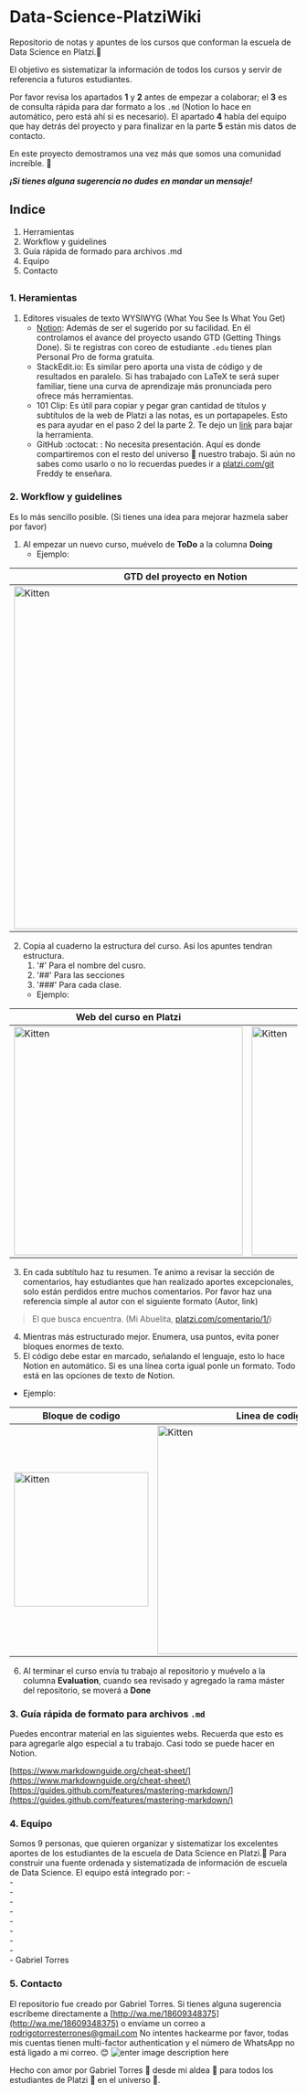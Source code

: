 #  Data-Science-PlatziWiki
Repositorio de notas y apuntes de los cursos que conforman la escuela de Data Science en Platzi.💚

El objetivo es sistematizar la información de todos los cursos y servir de referencia a futuros estudiantes.

Por favor revisa los apartados **1** y **2**  antes de empezar a colaborar; el **3** es de consulta rápida para dar formato  a los `.md` (Notion lo hace en automático, pero está ahí si es necesario).
El apartado **4**  habla del equipo que hay detrás del proyecto y para finalizar en la parte **5** están mis datos de contacto. 

En este proyecto demostramos una vez más que somos una comunidad increíble. 💚 

***¡Si tienes alguna sugerencia no dudes en mandar un mensaje!*** 

## Indice
1. Herramientas 
2. Workflow y guidelines
3. Guía rápida de formado para archivos .md
4. Equipo
5. Contacto
##   
### 1. Heramientas
1. Editores visuales de texto WYSIWYG (What You See Is What You Get)
	- [Notion](https://www.notion.so/): Además de ser el sugerido por su facilidad. En él controlamos el avance del proyecto usando GTD (Getting Things Done). Si te registras con coreo de estudiante `.edu` tienes plan Personal Pro de forma gratuita.
	-  StackEdit.io: Es similar pero aporta una vista de código y de resultados en paralelo. Si has trabajado con LaTeX te será super familiar, tiene una curva de aprendizaje más pronunciada pero ofrece más herramientas.
	- 101 Clip: Es útil para copiar y pegar gran cantidad de títulos y subtítulos de la web de Platzi a las notas, es un portapapeles. Esto es para ayudar en el paso 2 del la parte 2. Te dejo un [link](https://www.majorgeeks.com/mg/getmirror/101_clips,1.html) para bajar la herramienta. 
	- GitHub :octocat: : No necesita presentación. Aquí es donde compartiremos con el resto del universo 🌌 nuestro trabajo. Si aún no sabes como usarlo o no lo recuerdas puedes ir a  [platzi.com/git](https://platzi.com/cursos/git-github/) Freddy te enseñara.

### 2. Workflow y guidelines
Es lo más sencillo posible. (Si tienes una idea para mejorar hazmela saber por favor)
1. Al empezar un nuevo curso, muévelo de **ToDo** a la columna  **Doing**
	- Ejemplo:
	
| GTD del proyecto en Notion   |
|------------|
| <img  src="https://i.ibb.co/PxBGqCT/GTD.jpg"  alt="Kitten"  title="A cute kitten"  width="600"  />|


	
	
	
2. Copia al cuaderno la estructura del curso. Asi los apuntes tendran estructura. 
	1. '#' Para el nombre del cusro.
	2. '##' Para las secciones
	3. '###' Para cada clase. 
	- Ejemplo:
	
| Web del curso en Platzi | Estructura del apuntes |  
|------------|-------------|  
| <img  src="https://i.ibb.co/0y3h2d2/1.jpg"  alt="Kitten"  title="A cute kitten"  width="400"  />|<img  src="https://i.ibb.co/f1MZK0n/1-1.jpg"  alt="Kitten"  title="A cute kitten"  width="400"  /> 
	
3. En cada subtítulo haz tu resumen. Te animo a revisar la sección de comentarios, hay estudiantes que han realizado aportes excepcionales, solo están perdidos entre muchos comentarios. Por favor haz una referencia simple al autor con el siguiente formato (Autor, link)
> El que busca encuentra. (Mi Abuelita, [platzi.com/comentario/1/](https://platzi.com/comentario/1/))
4. Mientras más estructurado mejor. Enumera, usa puntos, evita poner bloques enormes de texto. 
5. El código debe estar en marcado, señalando el lenguaje, esto lo hace Notion en automático. Si es una línea corta igual ponle un formato. Todo está en las opciones de texto de Notion.
- Ejemplo:

| Bloque de codigo | Linea de codigo |  
|------------|-------------|  
| <img  src="https://i.ibb.co/FVGrZfb/codeblock.jpg"  alt="Kitten"  title="A cute kitten"  height="235"  />|<img  src="https://i.ibb.co/GdMQXjR/code-lines.jpg"  alt="Kitten"  title="A cute kitten"  width="400"  /> 


6. Al terminar el curso envía tu trabajo al repositorio y muévelo a la columna **Evaluation**, cuando sea revisado y agregado la rama máster del repositorio, se moverá a **Done**

### 3. Guía rápida de formato para archivos `.md`
Puedes encontrar material en las siguientes webs. Recuerda que esto es para agregarle algo especial a tu trabajo. Casi todo se puede hacer en Notion. 

[https://www.markdownguide.org/cheat-sheet/](https://www.markdownguide.org/cheat-sheet/)
[https://guides.github.com/features/mastering-markdown/](https://guides.github.com/features/mastering-markdown/)

### 4. Equipo

Somos 9 personas, que quieren organizar y sistematizar los excelentes aportes de los estudiantes  de la escuela de Data Science en Platzi.💚  Para construir una fuente ordenada y sistematizada de información de escuela de Data Science. El equipo está integrado por:
	-  
	-  
	-  
	-  
	-  
	-  
	-  
	-  
	-  
	- Gabriel Torres

### 5.  Contacto
El repositorio fue creado por Gabriel Torres. Si tienes alguna sugerencia escríbeme directamente a [http://wa.me/18609348375](http://wa.me/18609348375) o envíame un correo a rodrigotorresterrones@gmail.com
No intentes hackearme por favor, todas mis cuentas tienen multi-factor authentication y el número de WhatsApp no está ligado a mi correo. 😊
![enter image description here](https://i.ibb.co/0y3h2d2/1.jpg)

Hecho con amor por Gabriel Torres 💛 desde mi aldea 🌻 para todos los estudiantes de Platzi 💚 en el universo 🌌.











